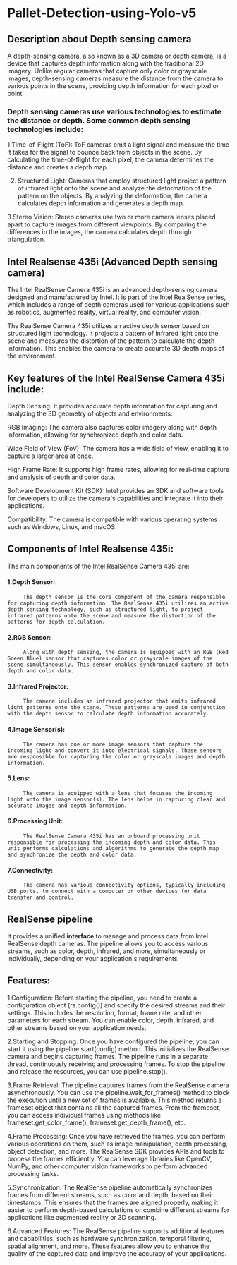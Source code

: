 # Pallet-Detection-using-Yolo-v5

## Description about Depth sensing camera
   A depth-sensing camera, also known as a 3D camera or depth camera, is a device that captures depth information along with the traditional 2D imagery. Unlike regular cameras that capture only color or grayscale images, depth-sensing cameras measure the distance from the camera to various points in the scene, providing depth information for each pixel or point.
   
 ### Depth sensing cameras use various technologies to estimate the distance or depth. Some common depth sensing technologies include:
  1.Time-of-Flight (ToF): ToF cameras emit a light signal and measure the time it takes for the signal to bounce back from objects in the scene. By calculating the time-of-flight for each pixel, the camera determines the distance and creates a depth map.

  2. Structured Light: Cameras that employ structured light project a pattern of infrared light onto the scene and analyze the deformation of the pattern on the objects. By analyzing the deformation, the camera calculates depth information and generates a depth map.

  3.Stereo Vision: Stereo cameras use two or more camera lenses placed apart to capture images from different viewpoints. By comparing the differences in the images, the camera calculates depth through triangulation.

## Intel Realsense 435i (Advanced Depth sensing camera)
The Intel RealSense Camera 435i is an advanced depth-sensing camera designed and manufactured by Intel. It is part of the Intel RealSense series, which includes a range of depth cameras used for various applications such as robotics, augmented reality, virtual reality, and computer vision.

The RealSense Camera 435i utilizes an active depth sensor based on structured light technology. It projects a pattern of infrared light onto the scene and measures the distortion of the pattern to calculate the depth information. This enables the camera to create accurate 3D depth maps of the environment.

## Key features of the Intel RealSense Camera 435i include:

   Depth Sensing: 
      It provides accurate depth information for capturing and analyzing the 3D geometry of objects and environments.
      
   RGB Imaging: 
      The camera also captures color imagery along with depth information, allowing for synchronized depth and color data.
      
   Wide Field of View (FoV): 
      The camera has a wide field of view, enabling it to capture a larger area at once.
      
   High Frame Rate: 
      It supports high frame rates, allowing for real-time capture and analysis of depth and color data.
      
   Software Development Kit (SDK): 
      Intel provides an SDK and software tools for developers to utilize the camera's capabilities and integrate it into their applications.
      
   Compatibility: 
      The camera is compatible with various operating systems such as Windows, Linux, and macOS.
      
## Components of Intel Realsense 435i:
The main components of the Intel RealSense Camera 435i are:

   #### 1.Depth Sensor: 
         The depth sensor is the core component of the camera responsible for capturing depth information. The RealSense 435i utilizes an active depth sensing technology, such as structured light, to project infrared patterns onto the scene and measure the distortion of the patterns for depth calculation.

   #### 2.RGB Sensor: 
         Along with depth sensing, the camera is equipped with an RGB (Red Green Blue) sensor that captures color or grayscale images of the scene simultaneously. This sensor enables synchronized capture of both depth and color data.

   #### 3.Infrared Projector: 
         The camera includes an infrared projector that emits infrared light patterns onto the scene. These patterns are used in conjunction with the depth sensor to calculate depth information accurately.

   #### 4.Image Sensor(s): 
         The camera has one or more image sensors that capture the incoming light and convert it into electrical signals. These sensors are responsible for capturing the color or grayscale images and depth information.

   #### 5.Lens: 
         The camera is equipped with a lens that focuses the incoming light onto the image sensor(s). The lens helps in capturing clear and accurate images and depth information.

   #### 6.Processing Unit: 
         The RealSense Camera 435i has an onboard processing unit responsible for processing the incoming depth and color data. This unit performs calculations and algorithms to generate the depth map and synchronize the depth and color data.

   #### 7.Connectivity: 
         The camera has various connectivity options, typically including USB ports, to connect with a computer or other devices for data transfer and control.

## RealSense pipeline
   It provides a unified **interface** to manage and process data from Intel RealSense depth cameras.
   The pipeline allows you to access various streams, such as color, depth, infrared, and more, simultaneously or individually, depending on your application's requirements.
## Features:
   1.Configuration: 
   Before starting the pipeline, you need to create a configuration object (rs.config()) and specify the desired streams and their settings. This includes the resolution, format, frame rate, and other parameters for each stream. You can enable color, depth, infrared, and other streams based on your application needs.

   2.Starting and Stopping:
            Once you have configured the pipeline, you can start it using the pipeline.start(config) method. This initializes the RealSense camera and begins capturing frames. The pipeline runs in a separate thread, continuously receiving and processing frames. To stop the pipeline and release the resources, you can use pipeline.stop().

   3.Frame Retrieval: 
            The pipeline captures frames from the RealSense camera asynchronously. You can use the pipeline.wait_for_frames() method to block the execution until a new set of frames is available. This method returns a frameset object that contains all the captured frames. From the frameset, you can access individual frames using methods like frameset.get_color_frame(), frameset.get_depth_frame(), etc.

   4.Frame Processing: 
            Once you have retrieved the frames, you can perform various operations on them, such as image manipulation, depth processing, object detection, and more. The RealSense SDK provides APIs and tools to process the frames efficiently. You can leverage libraries like OpenCV, NumPy, and other computer vision frameworks to perform advanced processing tasks.

   5.Synchronization: 
            The RealSense pipeline automatically synchronizes frames from different streams, such as color and depth, based on their timestamps. This ensures that the frames are aligned properly, making it easier to perform depth-based calculations or combine different streams for applications like augmented reality or 3D scanning.

   6.Advanced Features: 
            The RealSense pipeline supports additional features and capabilities, such as hardware synchronization, temporal filtering, spatial alignment, and more. These features allow you to enhance the quality of the captured data and improve the accuracy of your applications.
    
